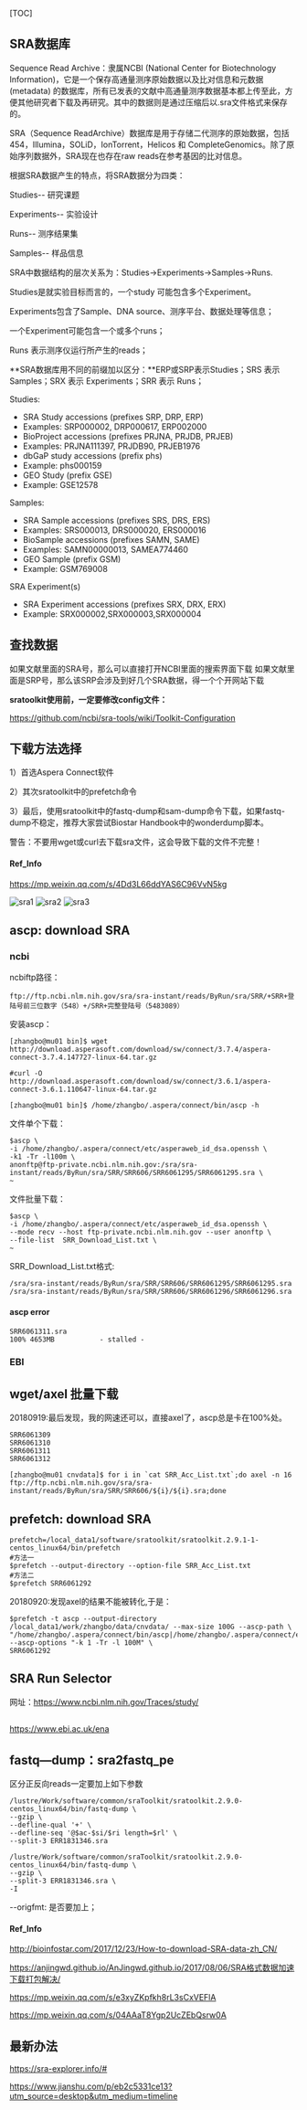 [TOC]
## SRA数据库
Sequence Read Archive：隶属NCBI (National Center for Biotechnology Information)，它是一个保存高通量测序原始数据以及比对信息和元数据 (metadata) 的数据库，所有已发表的文献中高通量测序数据基本都上传至此，方便其他研究者下载及再研究。其中的数据则是通过压缩后以.sra文件格式来保存的。

SRA（Sequence ReadArchive）数据库是用于存储二代测序的原始数据，包括 454，Illumina，SOLiD，IonTorrent，Helicos 和 CompleteGenomics。除了原始序列数据外，SRA现在也存在raw reads在参考基因的比对信息。

根据SRA数据产生的特点，将SRA数据分为四类：

Studies-- 研究课题

Experiments-- 实验设计

Runs-- 测序结果集

Samples-- 样品信息

SRA中数据结构的层次关系为：Studies->Experiments->Samples->Runs.

Studies是就实验目标而言的，一个study 可能包含多个Experiment。

Experiments包含了Sample、DNA source、测序平台、数据处理等信息；

一个Experiment可能包含一个或多个runs；

Runs 表示测序仪运行所产生的reads；

**SRA数据库用不同的前缀加以区分：**ERP或SRP表示Studies；SRS 表示 Samples；SRX 表示 Experiments；SRR 表示 Runs；

Studies:
+ SRA Study accessions (prefixes SRP, DRP, ERP)
+ Examples: SRP000002, DRP000617, ERP002000
+ BioProject accessions (prefixes PRJNA, PRJDB, PRJEB)
+ Examples: PRJNA111397, PRJDB90, PRJEB1976
+ dbGaP study accessions (prefix phs)
+ Example: phs000159
+ GEO Study (prefix GSE)
+ Example: GSE12578

Samples:
+ SRA Sample accessions (prefixes SRS, DRS, ERS)
+ Examples: SRS000013, DRS000020, ERS000016
+ BioSample accessions (prefixes SAMN, SAME)
+ Examples: SAMN00000013, SAMEA774460
+ GEO Sample (prefix GSM)
+ Example: GSM769008

SRA Experiment(s)
+ SRA Experiment accessions (prefixes SRX, DRX, ERX)
+ Example: SRX000002,SRX000003,SRX000004


## 查找数据
如果文献里面的SRA号，那么可以直接打开NCBI里面的搜索界面下载
如果文献里面是SRP号，那么该SRP会涉及到好几个SRA数据，得一个个开网站下载

**sratoolkit使用前，一定要修改config文件：**

https://github.com/ncbi/sra-tools/wiki/Toolkit-Configuration
## 下载方法选择
1）首选Aspera Connect软件

2）其次sratoolkit中的prefetch命令

3）最后，使用sratoolkit中的fastq-dump和sam-dump命令下载，如果fastq-dump不稳定，推荐大家尝试Biostar Handbook中的wonderdump脚本。

警告：不要用wget或curl去下载sra文件，这会导致下载的文件不完整！

#### Ref_Info
https://mp.weixin.qq.com/s/4Dd3L66ddYAS6C96VvN5kg

![sra1](https://note.youdao.com/yws/res/3447///note.youdao.com/src/C79FA46DCE8F4E07892CFB71E250CFE8)
![sra2](https://note.youdao.com/yws/res/3450///note.youdao.com/src/1C7871265C0D488DB8D2B7FA59DA8113)
![sra3](https://note.youdao.com/yws/res/3455///note.youdao.com/src/6245AAFEC67A47DE8B8551021B827FF7)


## ascp: download SRA
### ncbi
ncbiftp路径：
```
ftp://ftp.ncbi.nlm.nih.gov/sra/sra-instant/reads/ByRun/sra/SRR/+SRR+登陆号前三位数字（548）+/SRR+完整登陆号（5483089）
```
安装ascp：
```
[zhangbo@mu01 bin]$ wget http://download.asperasoft.com/download/sw/connect/3.7.4/aspera-connect-3.7.4.147727-linux-64.tar.gz

#curl -O http://download.asperasoft.com/download/sw/connect/3.6.1/aspera-connect-3.6.1.110647-linux-64.tar.gz  

[zhangbo@mu01 bin]$ /home/zhangbo/.aspera/connect/bin/ascp -h

```
文件单个下载：
```
$ascp \
-i /home/zhangbo/.aspera/connect/etc/asperaweb_id_dsa.openssh \
-k1 -Tr -l100m \
anonftp@ftp-private.ncbi.nlm.nih.gov:/sra/sra-instant/reads/ByRun/sra/SRR/SRR606/SRR6061295/SRR6061295.sra \
~
```

文件批量下载：
```
$ascp \
-i /home/zhangbo/.aspera/connect/etc/asperaweb_id_dsa.openssh \
--mode recv --host ftp-private.ncbi.nlm.nih.gov --user anonftp \
--file-list  SRR_Download_List.txt \
~
```
SRR_Download_List.txt格式:
```
/sra/sra-instant/reads/ByRun/sra/SRR/SRR606/SRR6061295/SRR6061295.sra
/sra/sra-instant/reads/ByRun/sra/SRR/SRR606/SRR6061296/SRR6061296.sra
```

#### ascp error 
```
SRR6061311.sra                                                                                              100% 4653MB           - stalled -
```
### EBI
## wget/axel 批量下载
20180919:最后发现，我的网速还可以，直接axel了，ascp总是卡在100%处。
```
SRR6061309
SRR6061310
SRR6061311
SRR6061312
```
```
[zhangbo@mu01 cnvdata]$ for i in `cat SRR_Acc_List.txt`;do axel -n 16 ftp://ftp.ncbi.nlm.nih.gov/sra/sra-instant/reads/ByRun/sra/SRR/SRR606/${i}/${i}.sra;done
```


## prefetch: download SRA

```
prefetch=/local_data1/software/sratoolkit/sratoolkit.2.9.1-1-centos_linux64/bin/prefetch
#方法一
$prefetch --output-directory --option-file SRR_Acc_List.txt
#方法二
$prefetch SRR6061292
```
20180920:发现axel的结果不能被转化,于是：
```
$prefetch -t ascp --output-directory /local_data1/work/zhangbo/data/cnvdata/ --max-size 100G --ascp-path \ "/home/zhangbo/.aspera/connect/bin/ascp|/home/zhangbo/.aspera/connect/etc/asperaweb_id_dsa.openssh" --ascp-options "-k 1 -Tr -l 100M" \
SRR6061292
```


## SRA Run Selector
网址：https://www.ncbi.nlm.nih.gov/Traces/study/

## 
https://www.ebi.ac.uk/ena

## fastq—dump：sra2fastq_pe

区分正反向reads一定要加上如下参数
```
/lustre/Work/software/common/sraToolkit/sratoolkit.2.9.0-centos_linux64/bin/fastq-dump \
--gzip \
--defline-qual '+' \
--defline-seq '@$ac-$si/$ri length=$rl' \
--split-3 ERR1831346.sra

/lustre/Work/software/common/sraToolkit/sratoolkit.2.9.0-centos_linux64/bin/fastq-dump \
--gzip \
--split-3 ERR1831346.sra \
-I
```
--origfmt: 是否要加上；

#### Ref_Info
http://bioinfostar.com/2017/12/23/How-to-download-SRA-data-zh_CN/

https://anjingwd.github.io/AnJingwd.github.io/2017/08/06/SRA格式数据加速下载打包解决/

https://mp.weixin.qq.com/s/e3xyZKpfkh8rL3sCxVEFlA

https://mp.weixin.qq.com/s/04AAaT8Ygp2UcZEbQsrw0A


## 最新办法
https://sra-explorer.info/#

https://www.jianshu.com/p/eb2c5331ce13?utm_source=desktop&utm_medium=timeline
